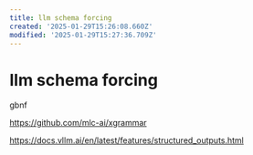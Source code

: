 ```yaml
---
title: llm schema forcing
created: '2025-01-29T15:26:08.660Z'
modified: '2025-01-29T15:27:36.709Z'
---
```


# llm schema forcing

gbnf

https://github.com/mlc-ai/xgrammar

https://docs.vllm.ai/en/latest/features/structured_outputs.html
